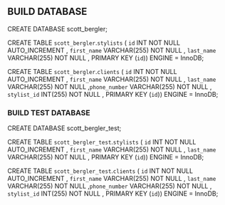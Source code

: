 ## BUILD DATABASE
CREATE DATABASE scott_bergler;  

CREATE TABLE `scott_bergler`.`stylists` ( `id` INT NOT NULL AUTO_INCREMENT , `first_name` VARCHAR(255) NOT NULL , `last_name` VARCHAR(255) NOT NULL , PRIMARY KEY (`id`)) ENGINE = InnoDB;  

CREATE TABLE `scott_bergler`.`clients` ( `id` INT NOT NULL AUTO_INCREMENT , `first_name` VARCHAR(255) NOT NULL , `last_name` VARCHAR(255) NOT NULL ,`phone_number` VARCHAR(255) NOT NULL , `stylist_id` INT(255) NOT NULL , PRIMARY KEY (`id`)) ENGINE = InnoDB;

### BUILD TEST DATABASE
CREATE DATABASE scott_bergler_test;

CREATE TABLE `scott_bergler_test`.`stylists` ( `id` INT NOT NULL AUTO_INCREMENT , `first_name` VARCHAR(255) NOT NULL , `last_name` VARCHAR(255) NOT NULL , PRIMARY KEY (`id`)) ENGINE = InnoDB;

CREATE TABLE `scott_bergler_test`.`clients` ( `id` INT NOT NULL AUTO_INCREMENT , `first_name` VARCHAR(255) NOT NULL , `last_name` VARCHAR(255) NOT NULL ,`phone_number` VARCHAR(255) NOT NULL , `stylist_id` INT(255) NOT NULL , PRIMARY KEY (`id`)) ENGINE = InnoDB;
